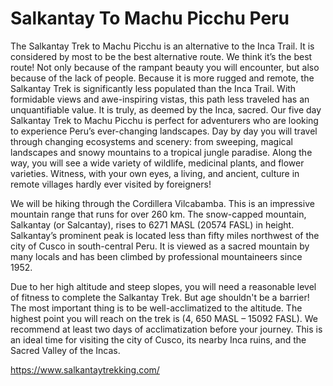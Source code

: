 # Salkantay To Machu Picchu Peru
The Salkantay Trek to Machu Picchu is an alternative to the Inca Trail. It is considered by most to be the best alternative route. We think it’s the best route! Not only because of the rampant beauty you will encounter, but also because of the lack of people. Because it is more rugged and remote, the Salkantay Trek is significantly less populated than the Inca Trail. With formidable views and awe-inspiring vistas, this path less traveled has an unquantifiable value. It is truly, as deemed by the Inca, sacred.
Our five day Salkantay Trek to Machu Picchu is perfect for adventurers who are looking to experience Peru’s ever-changing landscapes. Day by day you will travel through changing ecosystems and scenery: from sweeping, magical landscapes and snowy mountains to a tropical jungle paradise. Along the way, you will see a wide variety of wildlife, medicinal plants, and flower varieties. Witness, with your own eyes, a living, and ancient, culture in remote villages hardly ever visited by foreigners!

We will be hiking through the Cordillera Vilcabamba. This is an impressive mountain range that runs for over 260 km. The snow-capped mountain, Salkantay (or Salcantay), rises to 6271 MASL (20574 FASL) in height. Salkantay’s prominent peak is located less than fifty miles northwest of the city of Cusco in south-central Peru. It is viewed as a sacred mountain by many locals and has been climbed by professional mountaineers since 1952.

Due to her high altitude and steep slopes, you will need a reasonable level of fitness to complete the Salkantay Trek. But age shouldn't be a barrier! The most important thing is to be well-acclimatized to the altitude. The highest point you will reach on the trek is (4, 650 MASL – 15092 FASL). We recommend at least two days of acclimatization before your journey. This is an ideal time for visiting the city of Cusco, its nearby Inca ruins, and the Sacred Valley of the Incas.

https://www.salkantaytrekking.com/
